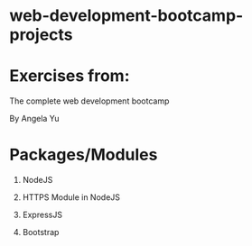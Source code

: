 # web-development-bootcamp-projects

# Exercises from:
The complete web development bootcamp

By Angela Yu

# Packages/Modules

1. NodeJS

2. HTTPS Module in NodeJS

3. ExpressJS

4. Bootstrap
